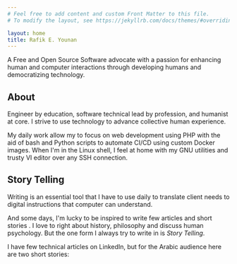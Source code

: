 ```yaml
---
# Feel free to add content and custom Front Matter to this file.
# To modify the layout, see https://jekyllrb.com/docs/themes/#overriding-theme-defaults

layout: home
title: Rafik E. Younan
---
```


A Free and Open Source Software advocate with a passion for enhancing human and computer interactions through developing humans and democratizing technology.

## About
Engineer by  education, software technical lead by profession, and humanist at core. I strive to use technology to advance collective human experience.


My daily work allow my to focus on web development using PHP with  the aid of bash and Python scripts to automate CI/CD using custom Docker images.
When I'm in the Linux shell, I feel at home with my GNU utilities and trusty VI editor over any SSH connection.

## Story Telling
Writing is an essential tool that I have to use daily to translate client needs to digital instructions that computer can understand.

And some days, I'm lucky to be inspired to write few articles and short stories .  I love to right about history, philosophy and discuss human psychology. But the one form I always try to write in is *Story Telling*.

I have few technical articles on LinkedIn, but for the Arabic audience here are two short stories:
